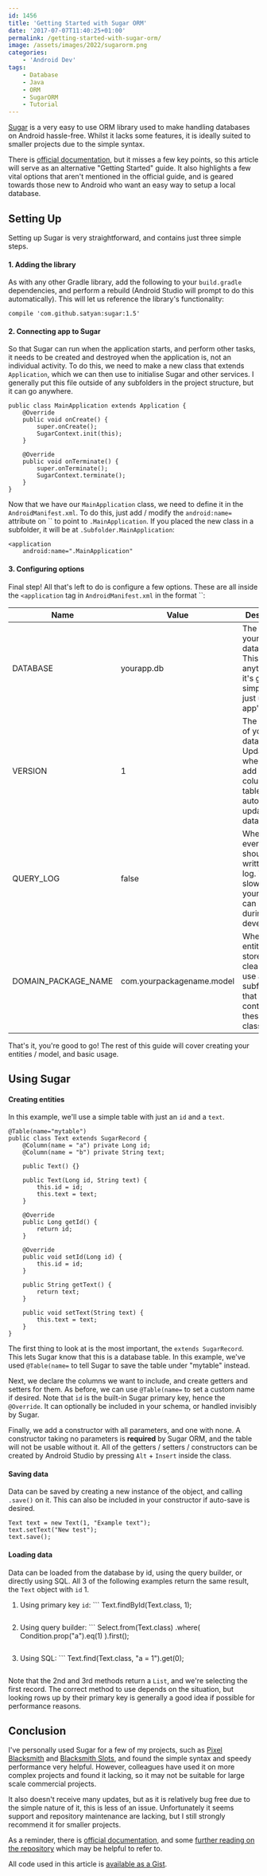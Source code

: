 ```yaml
---
id: 1456
title: 'Getting Started with Sugar ORM'
date: '2017-07-07T11:40:25+01:00'
permalink: /getting-started-with-sugar-orm/
image: /assets/images/2022/sugarorm.png
categories:
    - 'Android Dev'
tags:
    - Database
    - Java
    - ORM
    - SugarORM
    - Tutorial
---
```


[Sugar](https://github.com/chennaione/sugar) is a very easy to use ORM library used to make handling databases on Android hassle-free. Whilst it lacks some features, it is ideally suited to smaller projects due to the simple syntax.

There is [official documentation](http://satyan.github.io/sugar/getting-started.html), but it misses a few key points, so this article will serve as an alternative "Getting Started" guide. It also highlights a few vital options that aren't mentioned in the official guide, and is geared towards those new to Android who want an easy way to setup a local database.

## Setting Up

Setting up Sugar is very straightforward, and contains just three simple steps.

#### 1. Adding the library

As with any other Gradle library, add the following to your `build.gradle` dependencies, and perform a rebuild (Android Studio will prompt to do this automatically). This will let us reference the library's functionality:

```
compile 'com.github.satyan:sugar:1.5'
```

#### 2. Connecting app to Sugar

So that Sugar can run when the application starts, and perform other tasks, it needs to be created and destroyed when the application is, not an individual activity. To do this, we need to make a new class that extends `Application`, which we can then use to initialise Sugar and other services. I generally put this file outside of any subfolders in the project structure, but it can go anywhere.

```
public class MainApplication extends Application {
    @Override
    public void onCreate() {
        super.onCreate();
        SugarContext.init(this);
    }

    @Override
    public void onTerminate() {
        super.onTerminate();
        SugarContext.terminate();
    }
}
```

Now that we have our `MainApplication` class, we need to define it in the `AndroidManifest.xml`. To do this, just add / modify the `android:name=` attribute on `` to point to `.MainApplication`. If you placed the new class in a subfolder, it will be at `.Subfolder.MainApplication`:

```
<application
    android:name=".MainApplication"
```

#### 3. Configuring options

Final step! All that's left to do is configure a few options. These are all inside the `<application` tag in `AndroidManifest.xml` in the format ``:

| Name | Value | Description |
|---|---|---|
| DATABASE | yourapp.db | The name of your database file. This can be anything, but it's generally simpler to just use your app's name. |
| VERSION | 1 | The version of your database. Update this when you add new columns / tables to automatically update your database. |
| QUERY\_LOG | false | Whether every query should be written to the log. This can slow down your app, but can be useful during development. |
| DOMAIN\_PACKAGE\_NAME | com.yourpackagename.model | Where your entities are stored. It's cleanest to use a subfolder that only contains these classes. |

That's it, you're good to go! The rest of this guide will cover creating your entities / model, and basic usage.

## Using Sugar

#### Creating entities

In this example, we'll use a simple table with just an `id` and a `text`.

```
@Table(name="mytable")
public class Text extends SugarRecord {
    @Column(name = "a") private Long id;
    @Column(name = "b") private String text;

    public Text() {}

    public Text(Long id, String text) {
        this.id = id;
        this.text = text;
    }

    @Override
    public Long getId() {
        return id;
    }

    @Override
    public void setId(Long id) {
        this.id = id;
    }

    public String getText() {
        return text;
    }

    public void setText(String text) {
        this.text = text;
    }
}
```

The first thing to look at is the most important, the `extends SugarRecord`. This lets Sugar know that this is a database table. In this example, we've used `@Table(name=` to tell Sugar to save the table under "mytable" instead.

Next, we declare the columns we want to include, and create getters and setters for them. As before, we can use `@Table(name=` to set a custom name if desired. Note that `id` is the built-in Sugar primary key, hence the `@Override`. It can optionally be included in your schema, or handled invisibly by Sugar.

Finally, we add a constructor with all parameters, and one with none. A constructor taking no parameters is **required** by Sugar ORM, and the table will not be usable without it. All of the getters / setters / constructors can be created by Android Studio by pressing `Alt` + `Insert` inside the class.

#### Saving data

Data can be saved by creating a new instance of the object, and calling `.save()` on it. This can also be included in your constructor if auto-save is desired.

```
Text text = new Text(1, "Example text");
text.setText("New test");
text.save();
```

#### Loading data

Data can be loaded from the database by id, using the query builder, or directly using SQL. All 3 of the following examples return the same result, the `Text` object with `id` 1.

1. Using primary key `id`: ```
    Text.findById(Text.class, 1);
    ```
2. Using query builder: ```
    Select.from(Text.class)
            .where(
                    Condition.prop("a").eq(1)
            ).first();
    ```
3. Using SQL: ```
    Text.find(Text.class, "a = 1").get(0);
    ```

Note that the 2nd and 3rd methods return a `List`, and we're selecting the first record. The correct method to use depends on the situation, but looking rows up by their primary key is generally a good idea if possible for performance reasons.

## Conclusion

I've personally used Sugar for a few of my projects, such as [Pixel Blacksmith](https://play.google.com/store/apps/details?id=uk.co.jakelee.blacksmith) and [Blacksmith Slots](https://play.google.com/store/apps/details?id=uk.co.jakelee.blacksmithslots), and found the simple syntax and speedy performance very helpful. However, colleagues have used it on more complex projects and found it lacking, so it may not be suitable for large scale commercial projects.

It also doesn't receive many updates, but as it is relatively bug free due to the simple nature of it, this is less of an issue. Unfortunately it seems support and repository maintenance are lacking, but I still strongly recommend it for smaller projects.

As a reminder, there is [official documentation](http://satyan.github.io/sugar/index.html), and some [further reading on the repository](https://github.com/chennaione/sugar) which may be helpful to refer to.

All code used in this article is [available as a Gist](https://gist.github.com/JakeSteam/f813265fba2cec06be08051e304cf191).